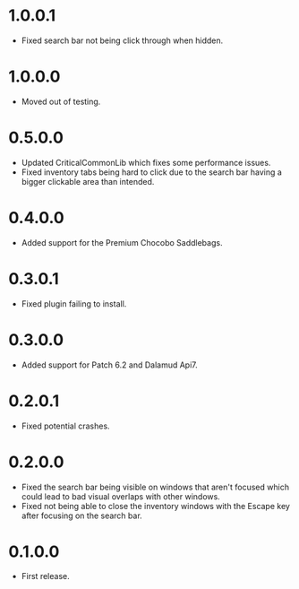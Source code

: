 # 1.0.0.1
- Fixed search bar not being click through when hidden.

# 1.0.0.0
- Moved out of testing.

# 0.5.0.0
- Updated CriticalCommonLib which fixes some performance issues.
- Fixed inventory tabs being hard to click due to the search bar having a bigger clickable area than intended.

# 0.4.0.0
- Added support for the Premium Chocobo Saddlebags.

# 0.3.0.1
- Fixed plugin failing to install.

# 0.3.0.0
- Added support for Patch 6.2 and Dalamud Api7.

# 0.2.0.1
- Fixed potential crashes.

# 0.2.0.0
- Fixed the search bar being visible on windows that aren't focused which could lead to bad visual overlaps with other windows.
- Fixed not being able to close the inventory windows with the Escape key after focusing on the search bar.

# 0.1.0.0
- First release.